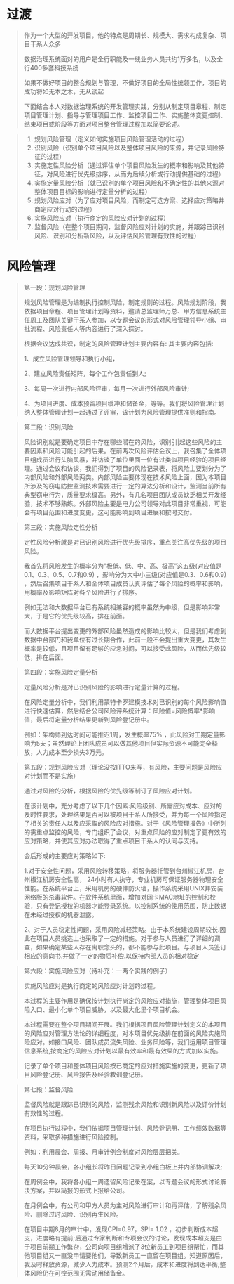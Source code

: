 # 过渡

> 作为一个大型的开发项目，他的特点是周期长、规模大、需求构成复杂、项目干系人众多
>
> 数据治理系统面对的用户是全行职能及一线业务人员共约1万多名，以及全行400多套科技系统
>
> 如果不做好项目的整合规划与管理，不做好项目的全局性统领工作，项目的成功将如无本之木，无从谈起
>
> 下面结合本人对数据治理系统的开发管理实践，分别从制定项目章程、制定项目管理计划、指导与管理项目工作、监控项目工作、实施整体变更控制、结束项目或阶段等方面对项目整合管理过程加以简要论述。

> 1. 规划风险管理（定义如何实施项目风险管理活动的过程）
> 2. 识别风险（识别单个项目风险以及整体项目风险的来源，并记录风险特征的过程）
> 3. 实施定性风险分析（通过评估单个项目风险发生的概率和影响及其他特征，对风险进行优先级排序，从而为后续分析或行动提供基础的过程）
> 4. 实施定量风险分析（就已识别的单个项目风险和不确定性的其他来源对整体项目目标的影响进行定量分析的过程）
> 5. 规划风险应对（为了应对项目风险，而制定可选方案、选择应对策略并商定应对行动的过程）
> 6. 实施风险应对（执行商定的风险应对计划的过程）
> 7. 监督风险（在整个项目期间，监督风险应对计划的实施，并跟踪已识别风险、识别和分析新风险，以及评估风险管理有效性的过程）

# 风险管理

> 第一段：规划风险管理
>
> 规划风险管理是为编制执行控制风险，制定规则的过程。风险规划阶段，我依据项目章程、项目管理计划等资料，邀请总监理师万总、甲方信息系统主任周工及团队关键干系人参加，以专题会议的形式对风险管理领导小组、审批流程、风险责任人等内容进行了深入探讨。
>
> 根据会议达成共识，制定的风险管理计划主要内容有: 其主要内容包括:
>
>  1、成立风险管理领导和执行小组，
>
>  2、建立风险责任矩阵，每个工作包责任到人; 
>
> 3、每周一次进行内部风险评审，每月一次进行外部风险审计; 
>
> 4、为项目进度、成本预留项目缓冲和储备金，等等。我们将风险管理计划纳入整体管理计划一起通过了评审，该计划为风险管理提供准则和指南。

> 第二段：识别风险
>
> 风险识别就是要确定项目中存在哪些潜在的风险，识别引|起这些风险的主要因素和风险可能引起的后果。在前两次风险评估会议上，我召集了全体项目组成员进行头脑风暴，并访谈了单位里面一位有过类似项目经验的项目经理。通过会议和访谈，我们得到了项目的风险记录表，将风险主要划分为了内部风险和外部风险两类。内部风险主要体现在技术风险上面，因为本项目所涉及的窃电防控监测技术需要进行一定的算法分析和设计，监测当前所有典型窃电行为，质量要求极高。另外，有几名项目团队成员缺乏相关开发经验，技术不够熟练。外部风险主要是电力公司领导对此项目非常重视，可能会有项目范围和进度变更，这可能影响到项目进展和按时交付。

> 第三段：实施风险定性分析
>
> 定性风险分析就是对已识别风险进行优先级排序，重点关注高优先级的项目风险。
>
> 我首先将风险发生的概率分为"极低、低、中、高、极高”这五级(对应值是0.1、0.3、0.5、0.7和0.9) ，影响分为大中小三级(对应值是0.3、0.6和0.9) ，然后召集项目干系人和全体项目成员认真评估了每个风险的概率和影响，用概率及影响矩阵对各个风险进行了排序。
>
> 例如无法和大数据平台已有系统相兼容的概率虽然为中级，但是影响非常大，于是它的优先级较高，排在前面。
>
> 而大数据平台提出变更的外部风险虽然造成的影响比较大，但是我们考虑到数据中台部门和我单位有过长期合作，此前一般不会提出重大变更，其发生概率是较低，且项目留有足够的应急时间，可以接受此风险，从而优先级较低，排在后面。

> 第四段：实施风险定量分析
>
> 定量风险分析是对已识别风险的影响进行定量计算的过程。
>
> 在风险定量分析中，我们利用蒙特卡罗建模技术对已识别的每个风险影响值进行快速估算，然后结合公司风险评系统计算：风险值=风险概率*影响值，最后将定量分析结果更新到风险登记册中。
>
> 例如：架构师到达时间可能推迟1周，发生概率75% ，此风险对工期定量影响为5天；虽然理论上团队成员可以做其他项目但实际资源不可能完全释放，人力成本至少损失3万元。

> 第五段：规划风险应对（理论没按ITTO来写，有风险，主要问题是风险应对计划而不是实施）
>
> 通过对风险的分析，根据风险的优先级等制订了风险应对计划。
>
> 在该计划中，充分考虑了以下几个因素:风险级别、所需应对成本、应对的及时性要求，处理结果是否可以被项目干系人所接受，并为每一个风险指定了相关的责任人以及应采取的风险应对措施。对于《风险管理报告》中所列的需重点监控的风险，专门组织了会议，对重点风险的应对制定了更有效的应对策略，并使其应对办法取得了重点项目干系人的认同与支持。
>
> 会后形成的主要应对策略如下:
>
> 1.对于安全性问题，采用风险转移策略，将服务器托管到台州椒江机房，台州椒江机房安全性高， 24小时有人执守，专业机房可保证服务器物理安全性能。在系统平台上，采用机房的硬件防火墙，操作系统采用UNIX并安装网络版的杀毒软件。在软件系统里面，增加对网卡MAC地址的控制和校验，只有登记授权的机器才能登录系统。以控制系统的使用范围，防止数据在未经过授权的机器泄露。
>
> 2、对于人员稳定性问题，采用风险减轻策略。由于本系统建设周期较长.因此在项目人员挑选上也采取了一定的措施。对于参与人员进行了详细的调查，如果确定某些人存在离职念头的，都不能参与此项目。与项目人员签订相应的意向书.并做了一定的物质补偿.以保持内部人员的相对稳定

> 第六段：实施风险应对（待补充：一两个实践的例子）
>
> 实施风险应对是执行商定的风险应对计划的过程。
>
> 本过程的主要作用是确保按计划执行尚定的风险应对措施，管理整体项目风险入口、最小化单个项目威胁，以及最大化里个项目机会。
>
> 本过程需要在整个项目期间开展。我们根据项目风险管理计划定义的本项目的风险应对管理方法论的详细程度，对本项目优先级排在前面的风险实施风险应对。如接口风险、团队成员流失风险、业务风险等，我们运用项目管理信息系统,按商定的风险应对计划以最有效率和最有效果的方式加以实施。
>
> 记录了单个项目和整体项目风险按已商定的应对措施实施的变更，更新了项目风险登记册、风险报告及经验教训登记册。

> 第七段：监督风险
>
> 监督风险就是跟踪已识别的风险，监测残余风险和识别新风险以及评价计划有效性的过程。
>
> 在项目执行过程中，我们依据项目管理计划、风险登记册、工作绩效数据等资料，采取多种措施进行风险控制。
>
> 例如：利用晨会、周报、月审计例会制度对风险层层把关。
>
> 每天10分钟晨会，各小组长将昨日问题记录到小组白板上并内部协调解决;
>
> 在周例会中，我将各小组一周遗留风险记录在案，以专题会议的形式讨论解决方案，并以简报的形式上报给公司。
>
> 在月例会中，有公司和甲方人员为主对风险进行审计和再评估，了解残余风险、删除过时风险、识别再生风险。
>
> 在项目中期8月的审计中，发现CPI=0.97，SPI= 1.02 ，初步判断成本超支，进度略有提前;后通过专家判断和专项会议的讨论，发现成本超支是由于项目前期工作繁杂，公司向项目组增派了3位新员工到项目组帮忙，而其他项目组又一直没申请要他们，导致新员工一直留在项目组。知道原因后，我及时释放资源，减少人力成本。预测2个月后，成本和进度将到达平衡;整体风险仍在可控范围无需动用储备金。